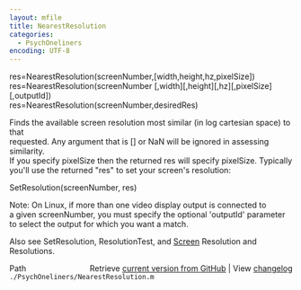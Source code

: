 ```yaml
---
layout: mfile
title: NearestResolution
categories:
  - PsychOneliners
encoding: UTF-8
---
```


res=NearestResolution(screenNumber,[width,height,hz,pixelSize])  
res=NearestResolution(screenNumber [,width][,height][,hz][,pixelSize][,outputId])  
res=NearestResolution(screenNumber,desiredRes)  

Finds the available screen resolution most similar (in log cartesian space) to that  
requested. Any argument that is [] or NaN will be ignored in assessing similarity.  
If you specify pixelSize then the returned res will specify pixelSize. Typically  
you'll use the returned "res" to set your screen's resolution:  

SetResolution(screenNumber, res)  

Note: On Linux, if more than one video display output is connected to  
a given screenNumber, you must specify the optional 'outputId' parameter  
to select the output for which you want a match.  

Also see SetResolution, ResolutionTest, and [Screen](/docs/Screen) Resolution and Resolutions.  


<div class="code_header" style="text-align:right;">
  <span style="float:left;">Path&nbsp;&nbsp;</span> <span class="counter">Retrieve <a href=
  "https://raw.github.com/Psychtoolbox-3/Psychtoolbox-3/beta/./PsychOneliners/NearestResolution.m">current version from GitHub</a> | View <a href=
  "https://github.com/Psychtoolbox-3/Psychtoolbox-3/commits/beta/./PsychOneliners/NearestResolution.m">changelog</a></span>
</div>
<div class="code">
  <code>./PsychOneliners/NearestResolution.m</code>
</div>
